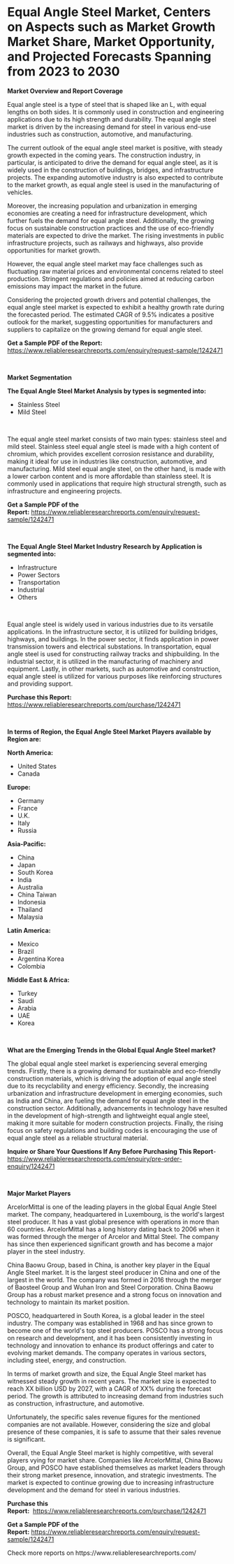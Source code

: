 <p><h1>Equal Angle Steel Market, Centers on Aspects such as Market Growth Market Share, Market Opportunity, and Projected Forecasts Spanning from 2023 to 2030</h1></p><p><strong>Market Overview and Report Coverage</strong></p>
<p><p>Equal angle steel is a type of steel that is shaped like an L, with equal lengths on both sides. It is commonly used in construction and engineering applications due to its high strength and durability. The equal angle steel market is driven by the increasing demand for steel in various end-use industries such as construction, automotive, and manufacturing.</p><p>The current outlook of the equal angle steel market is positive, with steady growth expected in the coming years. The construction industry, in particular, is anticipated to drive the demand for equal angle steel, as it is widely used in the construction of buildings, bridges, and infrastructure projects. The expanding automotive industry is also expected to contribute to the market growth, as equal angle steel is used in the manufacturing of vehicles.</p><p>Moreover, the increasing population and urbanization in emerging economies are creating a need for infrastructure development, which further fuels the demand for equal angle steel. Additionally, the growing focus on sustainable construction practices and the use of eco-friendly materials are expected to drive the market. The rising investments in public infrastructure projects, such as railways and highways, also provide opportunities for market growth.</p><p>However, the equal angle steel market may face challenges such as fluctuating raw material prices and environmental concerns related to steel production. Stringent regulations and policies aimed at reducing carbon emissions may impact the market in the future.</p><p>Considering the projected growth drivers and potential challenges, the equal angle steel market is expected to exhibit a healthy growth rate during the forecasted period. The estimated CAGR of 9.5% indicates a positive outlook for the market, suggesting opportunities for manufacturers and suppliers to capitalize on the growing demand for equal angle steel.</p></p>
<p><strong>Get a Sample PDF of the Report:</strong> <a href="https://www.reliableresearchreports.com/enquiry/request-sample/1242471">https://www.reliableresearchreports.com/enquiry/request-sample/1242471</a></p>
<p>&nbsp;</p>
<p><strong>Market Segmentation</strong></p>
<p><strong>The Equal Angle Steel Market Analysis by types is segmented into:</strong></p>
<p><ul><li>Stainless Steel</li><li>Mild Steel</li></ul></p>
<p>&nbsp;</p>
<p><p>The equal angle steel market consists of two main types: stainless steel and mild steel. Stainless steel equal angle steel is made with a high content of chromium, which provides excellent corrosion resistance and durability, making it ideal for use in industries like construction, automotive, and manufacturing. Mild steel equal angle steel, on the other hand, is made with a lower carbon content and is more affordable than stainless steel. It is commonly used in applications that require high structural strength, such as infrastructure and engineering projects.</p></p>
<p><strong>Get a Sample PDF of the Report:</strong>&nbsp;<a href="https://www.reliableresearchreports.com/enquiry/request-sample/1242471">https://www.reliableresearchreports.com/enquiry/request-sample/1242471</a></p>
<p>&nbsp;</p>
<p><strong>The Equal Angle Steel Market Industry Research by Application is segmented into:</strong></p>
<p><ul><li>Infrastructure</li><li>Power Sectors</li><li>Transportation</li><li>Industrial</li><li>Others</li></ul></p>
<p>&nbsp;</p>
<p><p>Equal angle steel is widely used in various industries due to its versatile applications. In the infrastructure sector, it is utilized for building bridges, highways, and buildings. In the power sector, it finds application in power transmission towers and electrical substations. In transportation, equal angle steel is used for constructing railway tracks and shipbuilding. In the industrial sector, it is utilized in the manufacturing of machinery and equipment. Lastly, in other markets, such as automotive and construction, equal angle steel is utilized for various purposes like reinforcing structures and providing support.</p></p>
<p><strong>Purchase this Report:</strong>&nbsp; <a href="https://www.reliableresearchreports.com/purchase/1242471">https://www.reliableresearchreports.com/purchase/1242471</a></p>
<p>&nbsp;</p>
<p><strong>In terms of Region, the Equal Angle Steel Market Players available by Region are:</strong></p>
<p>
    <p> <strong> North America: </strong>
        <ul>
            <li>United States</li>
            <li>Canada</li>
        </ul>
        </p> 
    <p> <strong> Europe: </strong>
        <ul>
            <li>Germany</li>
            <li>France</li>
            <li>U.K.</li>
            <li>Italy</li>
            <li>Russia</li>
        </ul>
        </p> 
    <p> <strong> Asia-Pacific: </strong>
        <ul>
            <li>China</li>
            <li>Japan</li>
            <li>South Korea</li>
            <li>India</li>
            <li>Australia</li>
            <li>China Taiwan</li>
            <li>Indonesia</li>
            <li>Thailand</li>
            <li>Malaysia</li>
        </ul>
        </p> 
    <p> <strong> Latin America: </strong>
        <ul>
            <li>Mexico</li>
            <li>Brazil</li>
            <li>Argentina Korea</li>
            <li>Colombia</li>
        </ul>
        </p> 
    <p> <strong> Middle East & Africa: </strong>
        <ul>
            <li>Turkey</li>
            <li>Saudi</li>
            <li>Arabia</li>
            <li>UAE</li>
            <li>Korea</li>
        </ul>
    </p>
    </p>
<p>&nbsp;</p>
<p><strong>What are the Emerging Trends in the Global Equal Angle Steel market?</strong></p>
<p><p>The global equal angle steel market is experiencing several emerging trends. Firstly, there is a growing demand for sustainable and eco-friendly construction materials, which is driving the adoption of equal angle steel due to its recyclability and energy efficiency. Secondly, the increasing urbanization and infrastructure development in emerging economies, such as India and China, are fueling the demand for equal angle steel in the construction sector. Additionally, advancements in technology have resulted in the development of high-strength and lightweight equal angle steel, making it more suitable for modern construction projects. Finally, the rising focus on safety regulations and building codes is encouraging the use of equal angle steel as a reliable structural material.</p></p>
<p><strong>Inquire or Share Your Questions If Any Before Purchasing This Report</strong>- <a href="https://www.reliableresearchreports.com/enquiry/pre-order-enquiry/1242471">https://www.reliableresearchreports.com/enquiry/pre-order-enquiry/1242471</a></p>
<p>&nbsp;</p>
<p><strong>Major Market Players</strong></p>
<p><p>ArcelorMittal is one of the leading players in the global Equal Angle Steel market. The company, headquartered in Luxembourg, is the world's largest steel producer. It has a vast global presence with operations in more than 60 countries. ArcelorMittal has a long history dating back to 2006 when it was formed through the merger of Arcelor and Mittal Steel. The company has since then experienced significant growth and has become a major player in the steel industry.</p><p>China Baowu Group, based in China, is another key player in the Equal Angle Steel market. It is the largest steel producer in China and one of the largest in the world. The company was formed in 2016 through the merger of Baosteel Group and Wuhan Iron and Steel Corporation. China Baowu Group has a robust market presence and a strong focus on innovation and technology to maintain its market position.</p><p>POSCO, headquartered in South Korea, is a global leader in the steel industry. The company was established in 1968 and has since grown to become one of the world's top steel producers. POSCO has a strong focus on research and development, and it has been consistently investing in technology and innovation to enhance its product offerings and cater to evolving market demands. The company operates in various sectors, including steel, energy, and construction.</p><p>In terms of market growth and size, the Equal Angle Steel market has witnessed steady growth in recent years. The market size is expected to reach XX billion USD by 2027, with a CAGR of XX% during the forecast period. The growth is attributed to increasing demand from industries such as construction, infrastructure, and automotive.</p><p>Unfortunately, the specific sales revenue figures for the mentioned companies are not available. However, considering the size and global presence of these companies, it is safe to assume that their sales revenue is significant.</p><p>Overall, the Equal Angle Steel market is highly competitive, with several players vying for market share. Companies like ArcelorMittal, China Baowu Group, and POSCO have established themselves as market leaders through their strong market presence, innovation, and strategic investments. The market is expected to continue growing due to increasing infrastructure development and the demand for steel in various industries.</p></p>
<p><strong>Purchase this Report:</strong>&nbsp;&nbsp;<a href="https://www.reliableresearchreports.com/purchase/1242471">https://www.reliableresearchreports.com/purchase/1242471</a></p>
<p></p>
<p><strong>Get a Sample PDF of the Report:</strong>&nbsp;<a href="https://www.reliableresearchreports.com/enquiry/request-sample/1242471">https://www.reliableresearchreports.com/enquiry/request-sample/1242471</a></p>
<p>Check more reports on https://www.reliableresearchreports.com/</p>